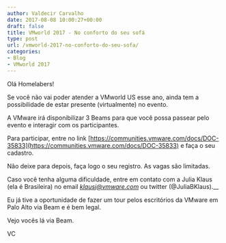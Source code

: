 ```yaml
---
author: Valdecir Carvalho
date: 2017-08-08 10:00:27+00:00
draft: false
title: VMworld 2017 - No conforto do seu sofá
type: post
url: /vmworld-2017-no-conforto-do-seu-sofa/
categories:
- Blog
- VMworld 2017
---
```


Olá Homelabers!

Se você não vai poder atender a VMworld US esse ano, ainda tem a possibilidade de estar presente (virtualmente) no evento.

A VMware irá disponibilizar 3 Beams para que você possa passear pelo evento e interagir com os participantes.

Para participar, entre no link [https://communities.vmware.com/docs/DOC-35833](https://communities.vmware.com/docs/DOC-35833) e faça o seu cadastro.

Não deixe para depois, faça logo o seu registro. As vagas são limitadas.

Caso você tenha alguma dificuldade, entre em contato com a Julia Klaus (ela é Brasileira) no email _[klausj@vmware.com](mailto:klausj@vmware.com)_ ou twitter (@JuliaBKlaus).__

Eu já tive a oportunidade de fazer um tour pelos escritórios da VMware em Palo Alto via Beam e é bem legal.

Vejo vocês lá via Beam.

VC


